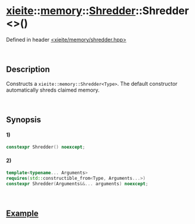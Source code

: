 # [xieite](../../../../../../xieite.md)\:\:[memory](../../../../../../memory.md)\:\:[Shredder<Type>](../../../../shredder.md)\:\:Shredder\<\>\(\)
Defined in header [<xieite/memory/shredder.hpp>](../../../../../../../include/xieite/memory/shredder.hpp)

&nbsp;

## Description
Constructs a `xieite::memory::Shredder<Type>`. The default constructor automatically shreds claimed memory.

&nbsp;

## Synopsis
#### 1)
```cpp
constexpr Shredder() noexcept;
```
#### 2)
```cpp
template<typename... Arguments>
requires(std::constructible_from<Type, Arguments...>)
constexpr Shredder(Arguments&&... arguments) noexcept;
```

&nbsp;

## [Example](../../../../shredder.md#Example)
